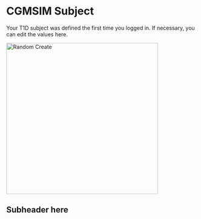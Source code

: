 # CGMSIM Subject 
Your T1D subject was defined the first time you logged in. If necessary, you can edit the values here.

<img src="/img/profile_mobile_subject.jpg" alt="Random Create" width="400"/>

## Subheader here

<br>
